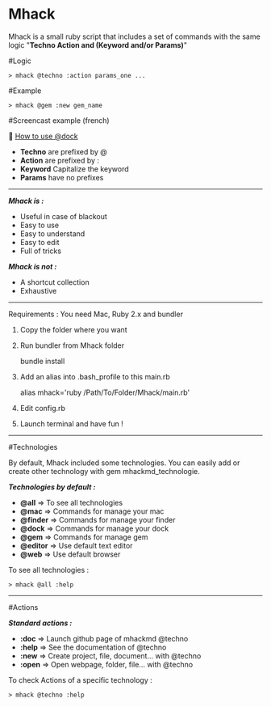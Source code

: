 Mhack
=====

Mhack is a small ruby script that includes a set of commands with the same logic "**Techno Action and (Keyword and/or Params)**"


#Logic

    > mhack @techno :action params_one ...

#Example  

    > mhack @gem :new gem_name 


#Screencast example (french)

:movie_camera: [How to use @dock](https://www.youtube.com/watch?v=uHuCRv2hloY)



 - **Techno** are prefixed by @
 - **Action** are prefixed by :
 - **Keyword** Capitalize the keyword
 - **Params** have no prefixes
    
----------
***Mhack is :***

 - Useful in case of blackout
 - Easy to use
 - Easy to understand
 - Easy to edit
 - Full of tricks


***Mhack is not :***

 - A shortcut collection 
 - Exhaustive

----------


Requirements : You need Mac, Ruby 2.x and bundler

 1. Copy the folder where you want
 2. Run bundler from Mhack folder

	bundle install

 3. Add an alias into .bash_profile to this main.rb

    alias mhack='ruby /Path/To/Folder/Mhack/main.rb'

 4. Edit config.rb 
 5. Launch terminal and have fun !


 ----------

#Technologies

By default, Mhack included some technologies. You can easily add or create other technology with gem mhackmd_technologie.

***Technologies by default :***

 - **@all** => To see all technologies
 - **@mac** => Commands for manage your mac
 - **@finder** => Commands for manage your finder
 - **@dock** => Commands for manage your dock
 - **@gem** => Commands for manage gem
 - **@editor** => Use default text editor
 - **@web** => Use default browser




To see all technologies :

    > mhack @all :help  

 ----------

#Actions


***Standard actions :***

 - **:doc** => Launch github page of mhackmd @techno
 - **:help** => See the documentation of @techno
 - **:new** => Create project, file, document... with @techno 
 - **:open** => Open webpage, folder, file... with @techno
 

To check Actions of a specific technology :

    > mhack @techno :help  
